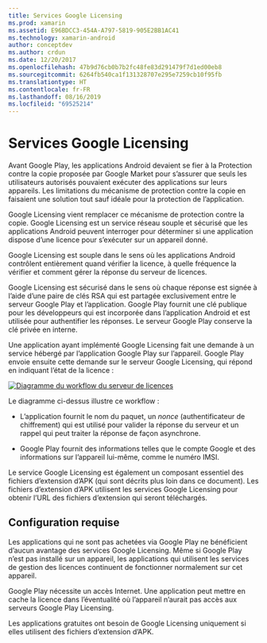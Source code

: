 ```yaml
---
title: Services Google Licensing
ms.prod: xamarin
ms.assetid: E96BDCC3-454A-A797-5819-905E2BB1AC41
ms.technology: xamarin-android
author: conceptdev
ms.author: crdun
ms.date: 12/20/2017
ms.openlocfilehash: 47b9d76cb0b7b2fc48fe83d291479f7d1ed00eb8
ms.sourcegitcommit: 6264fb540ca1f131328707e295e7259cb10f95fb
ms.translationtype: HT
ms.contentlocale: fr-FR
ms.lasthandoff: 08/16/2019
ms.locfileid: "69525214"
---
```

# <a name="google-licensing-services"></a>Services Google Licensing

Avant Google Play, les applications Android devaient se fier à la Protection contre la copie proposée par Google Market pour s’assurer que seuls les utilisateurs autorisés pouvaient exécuter des applications sur leurs appareils. Les limitations du mécanisme de protection contre la copie en faisaient une solution tout sauf idéale pour la protection de l’application.

Google Licensing vient remplacer ce mécanisme de protection contre la copie.
Google Licensing est un service réseau souple et sécurisé que les applications Android peuvent interroger pour déterminer si une application dispose d’une licence pour s’exécuter sur un appareil donné.

Google Licensing est souple dans le sens où les applications Android contrôlent entièrement quand vérifier la licence, à quelle fréquence la vérifier et comment gérer la réponse du serveur de licences.

Google Licensing est sécurisé dans le sens où chaque réponse est signée à l’aide d’une paire de clés RSA qui est partagée exclusivement entre le serveur Google Play et l’application. Google Play fournit une clé publique pour les développeurs qui est incorporée dans l’application Android et est utilisée pour authentifier les réponses. Le serveur Google Play conserve la clé privée en interne.

Une application ayant implémenté Google Licensing fait une demande à un service hébergé par l’application Google Play sur l’appareil. Google Play envoie ensuite cette demande sur le serveur Google Licensing, qui répond en indiquant l’état de la licence : 

[![Diagramme du workflow du serveur de licences](google-licensing-services-images/gp-licensing-service-overview.png)](google-licensing-services-images/gp-licensing-service-overview.png#lightbox)

Le diagramme ci-dessus illustre ce workflow : 

- L’application fournit le nom du paquet, un *nonce* (authentificateur de chiffrement) qui est utilisé pour valider la réponse du serveur et un rappel qui peut traiter la réponse de façon asynchrone. 

- Google Play fournit des informations telles que le compte Google et des informations sur l’appareil lui-même, comme le numéro IMSI. 

Le service Google Licensing est également un composant essentiel des fichiers d’extension d’APK (qui sont décrits plus loin dans ce document). Les fichiers d’extension d’APK utilisent les services Google Licensing pour obtenir l’URL des fichiers d’extension qui seront téléchargés.


## <a name="requirements"></a>Configuration requise

Les applications qui ne sont pas achetées via Google Play ne bénéficient d’aucun avantage des services Google Licensing. Même si Google Play n’est pas installé sur un appareil, les applications qui utilisent les services de gestion des licences continuent de fonctionner normalement sur cet appareil.

Google Play nécessite un accès Internet. Une application peut mettre en cache la licence dans l’éventualité où l’appareil n’aurait pas accès aux serveurs Google Play Licensing.

Les applications gratuites ont besoin de Google Licensing uniquement si elles utilisent des fichiers d’extension d’APK.
